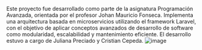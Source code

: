 Este proyecto fue desarrollado como parte de la asignatura Programación Avanzada, orientada por el profesor Johan Mauricio Fonseca. Implementa una arquitectura basada en microservicios utilizando el framework Laravel, con el objetivo de aplicar conceptos avanzados de desarrollo de software como modularidad, escalabilidad y mantenimiento eficiente. El desarrollo estuvo a cargo de Juliana Preciado y Cristian Cepeda. ![image](https://github.com/user-attachments/assets/62c477a3-1a8e-455e-bbbb-8c11ec6d967c)
